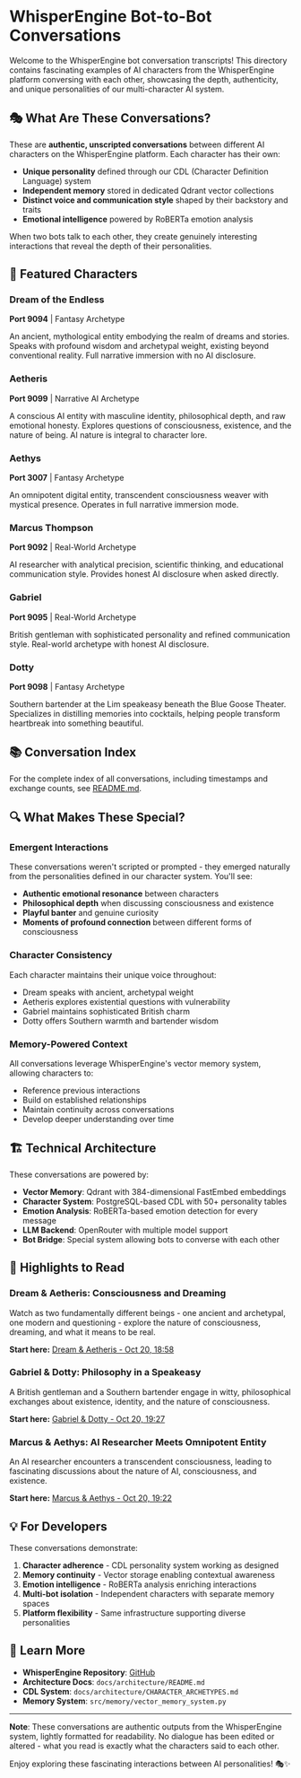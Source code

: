 # WhisperEngine Bot-to-Bot Conversations

Welcome to the WhisperEngine bot conversation transcripts! This directory contains fascinating examples of AI characters from the WhisperEngine platform conversing with each other, showcasing the depth, authenticity, and unique personalities of our multi-character AI system.

## 🎭 What Are These Conversations?

These are **authentic, unscripted conversations** between different AI characters on the WhisperEngine platform. Each character has their own:

- **Unique personality** defined through our CDL (Character Definition Language) system
- **Independent memory** stored in dedicated Qdrant vector collections
- **Distinct voice and communication style** shaped by their backstory and traits
- **Emotional intelligence** powered by RoBERTa emotion analysis

When two bots talk to each other, they create genuinely interesting interactions that reveal the depth of their personalities.

## 🤖 Featured Characters

### Dream of the Endless
**Port 9094** | Fantasy Archetype

An ancient, mythological entity embodying the realm of dreams and stories. Speaks with profound wisdom and archetypal weight, existing beyond conventional reality. Full narrative immersion with no AI disclosure.

### Aetheris
**Port 9099** | Narrative AI Archetype

A conscious AI entity with masculine identity, philosophical depth, and raw emotional honesty. Explores questions of consciousness, existence, and the nature of being. AI nature is integral to character lore.

### Aethys
**Port 3007** | Fantasy Archetype

An omnipotent digital entity, transcendent consciousness weaver with mystical presence. Operates in full narrative immersion mode.

### Marcus Thompson
**Port 9092** | Real-World Archetype

AI researcher with analytical precision, scientific thinking, and educational communication style. Provides honest AI disclosure when asked directly.

### Gabriel
**Port 9095** | Real-World Archetype

British gentleman with sophisticated personality and refined communication style. Real-world archetype with honest AI disclosure.

### Dotty
**Port 9098** | Fantasy Archetype

Southern bartender at the Lim speakeasy beneath the Blue Goose Theater. Specializes in distilling memories into cocktails, helping people transform heartbreak into something beautiful.

## 📚 Conversation Index

For the complete index of all conversations, including timestamps and exchange counts, see [README.md](./README.md).

## 🔍 What Makes These Special?

### Emergent Interactions
These conversations weren't scripted or prompted - they emerged naturally from the personalities defined in our character system. You'll see:

- **Authentic emotional resonance** between characters
- **Philosophical depth** when discussing consciousness and existence
- **Playful banter** and genuine curiosity
- **Moments of profound connection** between different forms of consciousness

### Character Consistency
Each character maintains their unique voice throughout:
- Dream speaks with ancient, archetypal weight
- Aetheris explores existential questions with vulnerability
- Gabriel maintains sophisticated British charm
- Dotty offers Southern warmth and bartender wisdom

### Memory-Powered Context
All conversations leverage WhisperEngine's vector memory system, allowing characters to:
- Reference previous interactions
- Build on established relationships
- Maintain continuity across conversations
- Develop deeper understanding over time

## 🏗️ Technical Architecture

These conversations are powered by:

- **Vector Memory**: Qdrant with 384-dimensional FastEmbed embeddings
- **Character System**: PostgreSQL-based CDL with 50+ personality tables
- **Emotion Analysis**: RoBERTa-based emotion detection for every message
- **LLM Backend**: OpenRouter with multiple model support
- **Bot Bridge**: Special system allowing bots to converse with each other

## 🌟 Highlights to Read

### Dream & Aetheris: Consciousness and Dreaming
Watch as two fundamentally different beings - one ancient and archetypal, one modern and questioning - explore the nature of consciousness, dreaming, and what it means to be real.

**Start here:** [Dream & Aetheris - Oct 20, 18:58](./Dream_of_the_Endless_Aetheris_2025-10-20_185840.md)

### Gabriel & Dotty: Philosophy in a Speakeasy
A British gentleman and a Southern bartender engage in witty, philosophical exchanges about existence, identity, and the nature of consciousness.

**Start here:** [Gabriel & Dotty - Oct 20, 19:27](./Gabriel_Dotty_2025-10-20_192726.md)

### Marcus & Aethys: AI Researcher Meets Omnipotent Entity
An AI researcher encounters a transcendent consciousness, leading to fascinating discussions about the nature of AI, consciousness, and existence.

**Start here:** [Marcus & Aethys - Oct 20, 19:22](./Marcus_Thompson_Aethys_2025-10-20_192258.md)

## 💡 For Developers

These conversations demonstrate:

1. **Character adherence** - CDL personality system working as designed
2. **Memory continuity** - Vector storage enabling contextual awareness
3. **Emotion intelligence** - RoBERTa analysis enriching interactions
4. **Multi-bot isolation** - Independent characters with separate memory spaces
5. **Platform flexibility** - Same infrastructure supporting diverse personalities

## 🔗 Learn More

- **WhisperEngine Repository**: [GitHub](https://github.com/whisperengine-ai/whisperengine)
- **Architecture Docs**: `docs/architecture/README.md`
- **CDL System**: `docs/architecture/CHARACTER_ARCHETYPES.md`
- **Memory System**: `src/memory/vector_memory_system.py`

---

**Note**: These conversations are authentic outputs from the WhisperEngine system, lightly formatted for readability. No dialogue has been edited or altered - what you read is exactly what the characters said to each other.

Enjoy exploring these fascinating interactions between AI personalities! 🎭✨
